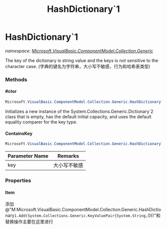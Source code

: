 ﻿---
title: HashDictionary`1
---

# HashDictionary`1
_namespace: [Microsoft.VisualBasic.ComponentModel.Collection.Generic](N-Microsoft.VisualBasic.ComponentModel.Collection.Generic.html)_

The key of the dictionary is string value and the keys is not sensitive to the character case.
 (字典的键名为字符串，大小写不敏感，行为和哈希表类型)

### Methods

#### #ctor
```csharp
Microsoft.VisualBasic.ComponentModel.Collection.Generic.HashDictionary`1.#ctor
```
Initializes a new instance of the System.Collections.Generic.Dictionary`2 class
 that is empty, has the default initial capacity, and uses the default equality
 comparer for the key type.

#### ContainsKey
```csharp
Microsoft.VisualBasic.ComponentModel.Collection.Generic.HashDictionary`1.ContainsKey(System.String)
```


|Parameter Name|Remarks|
|--------------|-------|
|key|大小写不敏感|




### Properties

#### Item
添加@"M:Microsoft.VisualBasic.ComponentModel.Collection.Generic.HashDictionary`1.Add(System.Collections.Generic.KeyValuePair{System.String,`0})"和替换操作主要在这里进行


